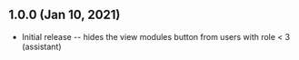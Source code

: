 ## 1.0.0 (Jan 10, 2021)

* Initial release -- hides the view modules button from users with role < 3 (assistant)
